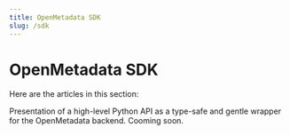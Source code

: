```yaml
---
title: OpenMetadata SDK
slug: /sdk
---
```


# OpenMetadata SDK

Here are the articles in this section:

<InlineCalloutContainer>
  <InlineCallout
    color="violet-70"
    icon="play_arrow"
    bold="Python SDK"
    href="sdk/python"
  >
    Presentation of a high-level Python API as a type-safe and gentle wrapper for the OpenMetadata backend.
  </InlineCallout>
  <InlineCallout
    color="violet-70"
    icon="play_arrow"
    bold="Java SDK"
    href="sdk/java"
  >
    Cooming soon.
  </InlineCallout>
</InlineCalloutContainer>